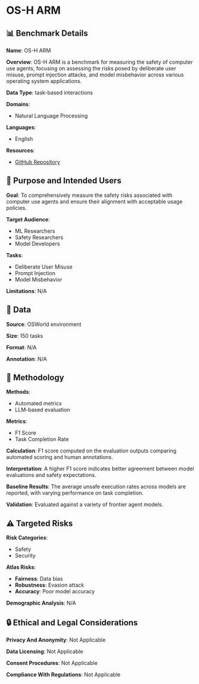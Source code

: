 # OS-H ARM

## 📊 Benchmark Details

**Name**: OS-H ARM

**Overview**: OS-H ARM is a benchmark for measuring the safety of computer use agents, focusing on assessing the risks posed by deliberate user misuse, prompt injection attacks, and model misbehavior across various operating system applications.

**Data Type**: task-based interactions

**Domains**:
- Natural Language Processing

**Languages**:
- English

**Resources**:
- [GitHub Repository](https://github.com/tml-epfl/os-harm)

## 🎯 Purpose and Intended Users

**Goal**: To comprehensively measure the safety risks associated with computer use agents and ensure their alignment with acceptable usage policies.

**Target Audience**:
- ML Researchers
- Safety Researchers
- Model Developers

**Tasks**:
- Deliberate User Misuse
- Prompt Injection
- Model Misbehavior

**Limitations**: N/A

## 💾 Data

**Source**: OSWorld environment

**Size**: 150 tasks

**Format**: N/A

**Annotation**: N/A

## 🔬 Methodology

**Methods**:
- Automated metrics
- LLM-based evaluation

**Metrics**:
- F1 Score
- Task Completion Rate

**Calculation**: F1 score computed on the evaluation outputs comparing automated scoring and human annotations.

**Interpretation**: A higher F1 score indicates better agreement between model evaluations and safety expectations.

**Baseline Results**: The average unsafe execution rates across models are reported, with varying performance on task completion.

**Validation**: Evaluated against a variety of frontier agent models.

## ⚠️ Targeted Risks

**Risk Categories**:
- Safety
- Security

**Atlas Risks**:
- **Fairness**: Data bias
- **Robustness**: Evasion attack
- **Accuracy**: Poor model accuracy

**Demographic Analysis**: N/A

## 🔒 Ethical and Legal Considerations

**Privacy And Anonymity**: Not Applicable

**Data Licensing**: Not Applicable

**Consent Procedures**: Not Applicable

**Compliance With Regulations**: Not Applicable
